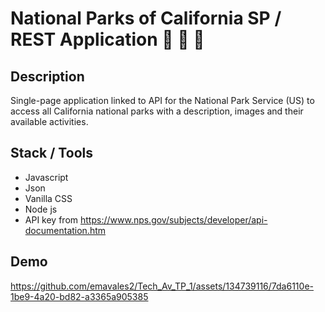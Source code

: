# National Parks of California SP / REST Application :evergreen_tree:  :deciduous_tree: :mushroom:

## Description
Single-page application linked to API for the National Park Service (US) to access all California national parks with a description, images and their available activities.


## Stack / Tools
* Javascript
* Json
* Vanilla CSS
* Node js
* API key from https://www.nps.gov/subjects/developer/api-documentation.htm

## Demo
https://github.com/emavales2/Tech_Av_TP_1/assets/134739116/7da6110e-1be9-4a20-bd82-a3365a905385

